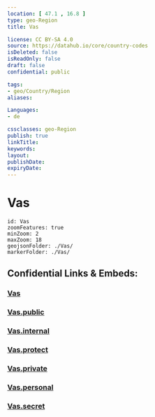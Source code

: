 ```yaml
---
location: [ 47.1 , 16.8 ] 
type: geo-Region
title: Vas

license: CC BY-SA 4.0
source: https://datahub.io/core/country-codes
isDeleted: false
isReadOnly: false
draft: false
confidential: public

tags:
- geo/Country/Region
aliases:

Languages:
- de

cssclasses: geo-Region
publish: true
linkTitle: 
keywords: 
layout: 
publishDate: 
expiryDate: 
---
```


# Vas

```leaflet
id: Vas
zoomFeatures: true 
minZoom: 2 
maxZoom: 18
geojsonFolder: ./Vas/
markerFolder: ./Vas/
```


## Confidential Links & Embeds: 

### [Vas](/_Standards/Earth/Continent/Europe/Europe~East/Hungary/Counties~Hungary/Vas.md) 

### [Vas.public](/_public/Earth/Continent/Europe/Europe~East/Hungary/Counties~Hungary/Vas.public.md) 

### [Vas.internal](/_internal/Earth/Continent/Europe/Europe~East/Hungary/Counties~Hungary/Vas.internal.md) 

### [Vas.protect](/_protect/Earth/Continent/Europe/Europe~East/Hungary/Counties~Hungary/Vas.protect.md) 

### [Vas.private](/_private/Earth/Continent/Europe/Europe~East/Hungary/Counties~Hungary/Vas.private.md) 

### [Vas.personal](/_personal/Earth/Continent/Europe/Europe~East/Hungary/Counties~Hungary/Vas.personal.md) 

### [Vas.secret](/_secret/Earth/Continent/Europe/Europe~East/Hungary/Counties~Hungary/Vas.secret.md)

